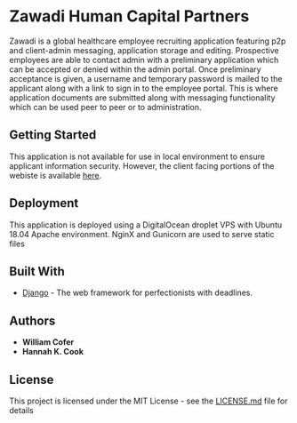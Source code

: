 
# Zawadi Human Capital Partners

Zawadi is a global healthcare employee recruiting application featuring p2p and client-admin messaging, application storage and editing. Prospective employees are able to contact admin with a preliminary application which can be accepted or denied within the admin portal. Once preliminary acceptance is given, a username and temporary password is mailed to the applicant along with a link to sign in to the employee portal. This is where application documents are submitted along with messaging functionality which can be used peer to peer or to administration.

## Getting Started

This application is not available for use in local environment to ensure applicant information security. However, the client facing portions of the webiste is available <a href="https://zawadihumancapitalpartners.com/">here</a>.


## Deployment

This application is deployed using a DigitalOcean droplet VPS with Ubuntu 18.04 Apache environment. NginX and Gunicorn are used to serve static files

## Built With

* [Django](https://docs.djangoproject.com/en/3.0/) - The web framework for perfectionists with deadlines.


## Authors

* **William Cofer** 
* **Hannah K. Cook**

## License

This project is licensed under the MIT License - see the [LICENSE.md](LICENSE.md) file for details





